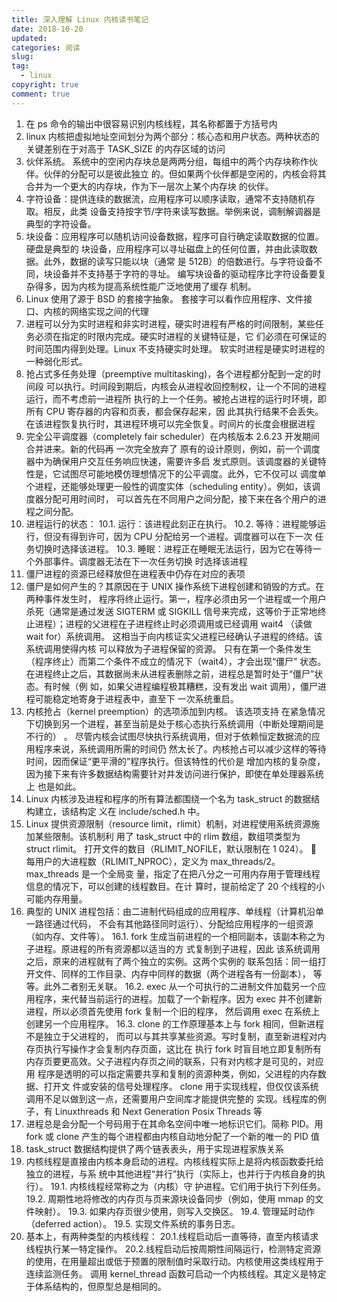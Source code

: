 ```yaml
---
title: 深入理解 Linux 内核读书笔记
date: 2018-10-20
updated:
categories: 阅读
slug:
tag:
  - linux
copyright: true
comment: true
---
```


1. 在 ps 命令的输出中很容易识别内核线程，其名称都置于方括号内
2. linux 内核把虚拟地址空间划分为两个部分：核心态和用户状态。两种状态的关键差别在于对高于 TASK_SIZE 的内存区域的访问
3. 伙伴系统。 系统中的空闲内存块总是两两分组，每组中的两个内存块称作伙伴。伙伴的分配可以是彼此独立 的。但如果两个伙伴都是空闲的，内核会将其合并为一个更大的内存块，作为下一层次上某个内存块 的伙伴。
4. 字符设备：提供连续的数据流，应用程序可以顺序读取，通常不支持随机存取。相反，此类 设备支持按字节/字符来读写数据。举例来说，调制解调器是典型的字符设备。
5. 块设备：应用程序可以随机访问设备数据，程序可自行确定读取数据的位置。硬盘是典型的 块设备，应用程序可以寻址磁盘上的任何位置，并由此读取数据。此外，数据的读写只能以块（通常 是 512B）的倍数进行。与字符设备不同，块设备并不支持基于字符的寻址。 编写块设备的驱动程序比字符设备要复杂得多，因为内核为提高系统性能广泛地使用了缓存 机制。
6. Linux 使用了源于 BSD 的套接字抽象。 套接字可以看作应用程序、文件接口、内核的网络实现之间的代理
7. 进程可以分为实时进程和非实时进程，硬实时进程有严格的时间限制，某些任务必须在指定的时限内完成。硬实时进程的关键特征是，它 们必须在可保证的时间范围内得到处理。Linux 不支持硬实时处理。 软实时进程是硬实时进程的一种弱化形式。
8. 抢占式多任务处理（preemptive multitasking)，各个进程都分配到一定的时间段 可以执行。时间段到期后，内核会从进程收回控制权，让一个不同的进程运行，而不考虑前一进程所 执行的上一个任务。被抢占进程的运行时环境，即所有 CPU 寄存器的内容和页表，都会保存起来，因 此其执行结果不会丢失。在该进程恢复执行时，其进程环境可以完全恢复。时间片的长度会根据进程
9. 完全公平调度器（completely fair scheduler）在内核版本 2.6.23 开发期间合并进来。新的代码再 一次完全放弃了 原有的设计原则，例如，前一个调度器中为确保用户交互任务响应快速，需要许多启 发式原则。该调度器的关键特性是，它试图尽可能地模仿理想情况下的公平调度。此外，它不仅可以 调度单个进程，还能够处理更一般性的调度实体（scheduling entity）。例如，该调度器分配可用时间时， 可以首先在不同用户之间分配，接下来在各个用户的进程之间分配。
10. 进程运行的状态：
    10.1. 运行：该进程此刻正在执行。
    10.2. 等待：进程能够运行，但没有得到许可，因为 CPU 分配给另一个进程。调度器可以在下一次 任务切换时选择该进程。
    10.3. 睡眠：进程正在睡眠无法运行，因为它在等待一个外部事件。调度器无法在下一次任务切换 时选择该进程
11. 僵尸进程的资源已经释放但在进程表中仍存在对应的表项
12. 僵尸是如何产生的？其原因在于 UNIX 操作系统下进程创建和销毁的方式。在两种事件发生时， 程序将终止运行。第一，程序必须由另一个进程或一个用户杀死（通常是通过发送 SIGTERM 或 SIGKILL 信号来完成，这等价于正常地终止进程）；进程的父进程在子进程终止时必须调用或已经调用 wait4 （读做 wait for）系统调用。 这相当于向内核证实父进程已经确认子进程的终结。该系统调用使得内核 可以释放为子进程保留的资源。 只有在第一个条件发生（程序终止）而第二个条件不成立的情况下（wait4），才会出现“僵尸” 状态。在进程终止之后，其数据尚未从进程表删除之前，进程总是暂时处于“僵尸”状态。有时候（例 如，如果父进程编程极其糟糕，没有发出 wait 调用），僵尸进程可能稳定地寄身于进程表中，直至下 一次系统重启。
13. 内核抢占（kernel preemption）的选项添加到内核。 该选项支持 在紧急情况下切换到另一个进程，甚至当前是处于核心态执行系统调用（中断处理期间是不行的） 。 尽管内核会试图尽快执行系统调用，但对于依赖恒定数据流的应用程序来说，系统调用所需的时间仍 然太长了。内核抢占可以减少这样的等待时间，因而保证“更平滑的”程序执行。但该特性的代价是 增加内核的复杂度，因为接下来有许多数据结构需要针对并发访问进行保护，即使在单处理器系统上 也是如此。
14. Linux 内核涉及进程和程序的所有算法都围绕一个名为 task_struct 的数据结构建立，该结构定 义在 include/sched.h 中。
15. Linux 提供资源限制（resource limit，rlimit）机制，对进程使用系统资源施加某些限制。该机制利 用了 task_struct 中的 rlim 数组，数组项类型为 struct rlimit。
    打开文件的数目（RLIMIT_NOFILE，默认限制在 1 024）。  每用户的大进程数（RLIMIT_NPROC），定义为 max_threads/2。max_threads 是一个全局变 量，指定了在把八分之一可用内存用于管理线程信息的情况下，可以创建的线程数目。在计 算时，提前给定了 20 个线程的小可能内存用量。
16. 典型的 UNIX 进程包括：由二进制代码组成的应用程序、单线程（计算机沿单一路径通过代码， 不会有其他路径同时运行）、分配给应用程序的一组资源（如内存、文件等）。
    16.1. fork 生成当前进程的一个相同副本，该副本称之为子进程。原进程的所有资源都以适当的方 式复制到子进程，因此 该系统调用之后，原来的进程就有了两个独立的实例。这两个实例的 联系包括：同一组打开文件、同样的工作目录、内存中同样的数据（两个进程各有一份副本）， 等等。此外二者别无关联。
    16.2. exec 从一个可执行的二进制文件加载另一个应用程序，来代替当前运行的进程。加载了一个新程序。因为 exec 并不创建新进程，所以必须首先使用 fork 复制一个旧的程序， 然后调用 exec 在系统上创建另一个应用程序。
    16.3. clone 的工作原理基本上与 fork 相同，但新进程不是独立于父进程的， 而可以与其共享某些资源。写时复制，直至新进程对内存页执行写操作才会复制内存页面，这比在 执行 fork 时盲目地立即复制所有内存页要更高效。父子进程内存页之间的联系，只有对内核才是可见的，对应用 程序是透明的可以指定需要共享和复制的资源种类，例如，父进程的内存数据、打开文 件或安装的信号处理程序。 clone 用于实现线程，但仅仅该系统调用不足以做到这一点，还需要用户空间库才能提供完整的 实现。线程库的例子，有 Linuxthreads 和 Next Generation Posix Threads 等
17. 进程总是会分配一个号码用于在其命名空间中唯一地标识它们。简称 PID。用 fork 或 clone 产生的每个进程都由内核自动地分配了一个新的唯一的 PID 值
18. task_struct 数据结构提供了两个链表表头，用于实现进程家族关系
19. 内核线程是直接由内核本身启动的进程。内核线程实际上是将内核函数委托给独立的进程，与系 统中其他进程“并行”执行（实际上，也并行于内核自身的执行）。
    19.1. 内核线程经常称之为（内核）守 护进程。它们用于执行下列任务。
    19.2. 周期性地将修改的内存页与页来源块设备同步（例如，使用 mmap 的文件映射）。
    19.3. 如果内存页很少使用，则写入交换区。
    19.4. 管理延时动作（deferred action）。
    19.5. 实现文件系统的事务日志。
20. 基本上，有两种类型的内核线程：
    20.1.线程启动后一直等待，直至内核请求线程执行某一特定操作。
    20.2.线程启动后按周期性间隔运行，检测特定资源的使用，在用量超出或低于预置的限制值时采取行动。内核使用这类线程用于连续监测任务。
    调用 kernel_thread 函数可启动一个内核线程。其定义是特定于体系结构的，但原型总是相同的。
